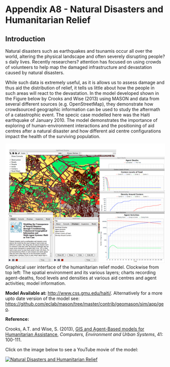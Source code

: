 # Appendix A8 - Natural Disasters and Humanitarian Relief




## Introduction

Natural disasters such as earthquakes and tsunamis occur all over the world, altering the physical landscape and often severely disrupting people?s daily lives. Recently researchers? attention has focused on using crowds of volunteers to help map the damaged infrastructure and devastation caused by natural disasters.

While such data is extremely useful, as it is allows us to assess damage and thus aid the distribution of
relief, it tells us little about how the people in such areas will react to the devastation. In the model developed shown in the Figure below by Crooks and Wise (2013) using MASON and data from several different sources (e.g. OpenStreetMap), they demonstrate how crowdsourced geographic information can be used to study the aftermath of a catastrophic event. The specic case modelled here was the Haiti earthquake of January 2010. The model demonstrates the importance of exploring of human-environment interactions and the positioning of aid centres after a natural disaster and how different aid centre configurations impact the health of the surviving population.


![GUI logo](FigureA8.png)
Graphical user interface of the humanitarian relief model. Clockwise from top left: The spatial
environment and its various layers; charts recording agent-deaths, food levels and densities at various aid centres and agent activities; model information.



**Model Available at:**  <http://www.css.gmu.edu/haiti/>. Alternatively for a more upto date version of the model see: <https://github.com/eclab/mason/tree/master/contrib/geomason/sim/app/geo>.

**Reference:**

Crooks, A.T. and Wise, S. (2013), [GIS and Agent-Based models for Humanitarian Assistance](https://www.sciencedirect.com/science/article/pii/S0198971513000550), *Computers, Environment and Urban Systems*, 41: 100-111.


Click on the image below to see a YouTube movie of the model:

[![Natural Disasters and Humanitarian Relief](http://img.youtube.com/vi/BnDpa-FCTug/0.jpg)](http://www.youtube.com/watch?v=BnDpa-FCTug "Natural Disasters and Humanitarian Relief")